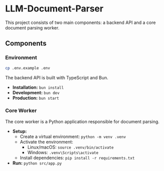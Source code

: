 # LLM-Document-Parser

This project consists of two main components: a backend API and a core document parsing worker.

## Components

### Environment
  
  ```bash
  cp .env.example .env
  ```

The backend API is built with TypeScript and Bun.

- **Installation:** `bun install`
- **Development:** `bun dev`
- **Production:** `bun start`

### Core Worker

The core worker is a Python application responsible for document parsing.

- **Setup:**
  - Create a virtual environment: `python -m venv .venv`
  - Activate the environment:
    - Linux/macOS: `source .venv/bin/activate`
    - Windows: `.venv\Scripts\activate`
  - Install dependencies: `pip install -r requirements.txt`
- **Run:** `python src/app.py`
